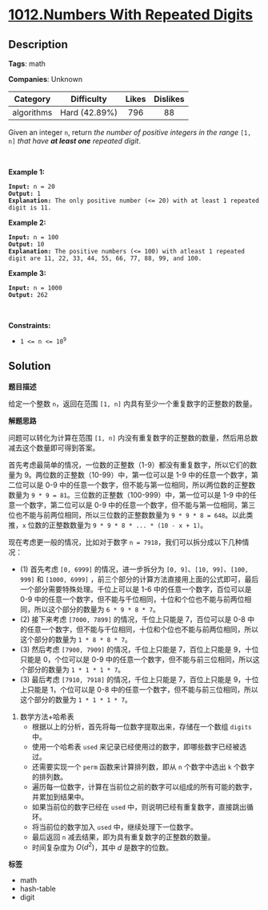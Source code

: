 # [1012.Numbers With Repeated Digits](https://leetcode.com/problems/numbers-with-repeated-digits/description/)

## Description

**Tags**: math

**Companies**: Unknown

|  Category  |  Difficulty   | Likes | Dislikes |
| :--------: | :-----------: | :---: | :------: |
| algorithms | Hard (42.89%) |  796  |    88    |

<p>Given an integer <code>n</code>, return <em>the number of positive integers in the range </em><code>[1, n]</code><em> that have <strong>at least one</strong> repeated digit</em>.</p>
<p>&nbsp;</p>
<p><strong class="example">Example 1:</strong></p>
<pre><code><strong>Input:</strong> n = 20
<strong>Output:</strong> 1
<strong>Explanation:</strong> The only positive number (&lt;= 20) with at least 1 repeated digit is 11.</code></pre>
<p><strong class="example">Example 2:</strong></p>
<pre><code><strong>Input:</strong> n = 100
<strong>Output:</strong> 10
<strong>Explanation:</strong> The positive numbers (&lt;= 100) with atleast 1 repeated digit are 11, 22, 33, 44, 55, 66, 77, 88, 99, and 100.</code></pre>
<p><strong class="example">Example 3:</strong></p>
<pre><code><strong>Input:</strong> n = 1000
<strong>Output:</strong> 262</code></pre>
<p>&nbsp;</p>
<p><strong>Constraints:</strong></p>
<ul>
  <li><code>1 &lt;= n &lt;= 10<sup>9</sup></code></li>
</ul>

## Solution

**题目描述**

给定一个整数 `n`，返回在范围 `[1, n]` 内具有至少一个重复数字的正整数的数量。

**解题思路**

问题可以转化为计算在范围 `[1, n]` 内没有重复数字的正整数的数量，然后用总数减去这个数量即可得到答案。

首先考虑最简单的情况，一位数的正整数（1-9）都没有重复数字，所以它们的数量为 9。两位数的正整数（10-99）中，第一位可以是 1-9 中的任意一个数字，第二位可以是 0-9 中的任意一个数字，但不能与第一位相同，所以两位数的正整数数量为 `9 * 9 = 81`。三位数的正整数（100-999）中，第一位可以是 1-9 中的任意一个数字，第二位可以是 0-9 中的任意一个数字，但不能与第一位相同，第三位也不能与前两位相同，所以三位数的正整数数量为 `9 * 9 * 8 = 648`。以此类推，`x` 位数的正整数数量为 `9 * 9 * 8 * ... * (10 - x + 1)`。

现在考虑更一般的情况，比如对于数字 `n = 7918`，我们可以拆分成以下几种情况：

- (1) 首先考虑 `[0, 6999]` 的情况，进一步拆分为 `[0, 9]`、`[10, 99]`、`[100, 999]` 和 `[1000, 6999]` ，前三个部分的计算方法直接用上面的公式即可，最后一个部分需要特殊处理。千位上可以是 1-6 中的任意一个数字，百位可以是 0-9 中的任意一个数字，但不能与千位相同，十位和个位也不能与前两位相同，所以这个部分的数量为 `6 * 9 * 8 * 7`。
- (2) 接下来考虑 `[7000, 7899]` 的情况，千位上只能是 7，百位可以是 0-8 中的任意一个数字，但不能与千位相同，十位和个位也不能与前两位相同，所以这个部分的数量为 `1 * 8 * 8 * 7`。
- (3) 然后考虑 `[7900, 7909]` 的情况，千位上只能是 7，百位上只能是 9，十位只能是 0，个位可以是 0-9 中的任意一个数字，但不能与前三位相同，所以这个部分的数量为 `1 * 1 * 1 * 7`。
- (3) 最后考虑 `[7910, 7918]` 的情况，千位上只能是 7，百位上只能是 9，十位上只能是 1，个位可以是 0-8 中的任意一个数字，但不能与前三位相同，所以这个部分的数量为 `1 * 1 * 1 * 7`。

1. 数学方法+哈希表
   - 根据以上的分析，首先将每一位数字提取出来，存储在一个数组 `digits` 中。
   - 使用一个哈希表 `used` 来记录已经使用过的数字，即哪些数字已经被选过。
   - 还需要实现一个 `perm` 函数来计算排列数，即从 `n` 个数字中选出 `k` 个数字的排列数。
   - 遍历每一位数字，计算在当前位之前的数字可以组成的所有可能的数字，并累加到结果中。
   - 如果当前位的数字已经在 `used` 中，则说明已经有重复数字，直接跳出循环。
   - 将当前位的数字加入 `used` 中，继续处理下一位数字。
   - 最后返回 `n` 减去结果，即为具有重复数字的正整数的数量。
   - 时间复杂度为 $O(d^2)$，其中 $d$ 是数字的位数。

**标签**

- math
- hash-table
- digit
